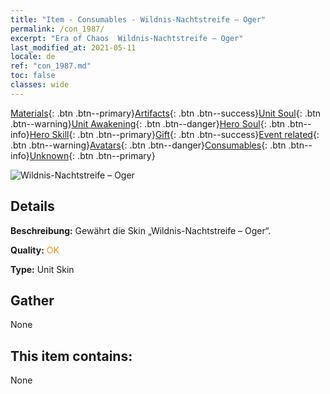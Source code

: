 ```yaml
---
title: "Item - Consumables - Wildnis-Nachtstreife – Oger"
permalink: /con_1987/
excerpt: "Era of Chaos  Wildnis-Nachtstreife – Oger"
last_modified_at: 2021-05-11
locale: de
ref: "con_1987.md"
toc: false
classes: wide
---
```

 [Materials](/ItemsDE/){: .btn .btn--primary}[Artifacts](/ItemsDE/Artifacts/){: .btn .btn--success}[Unit Soul](/ItemsDE/UnitSoul/){: .btn .btn--warning}[Unit Awakening](/ItemsDE/UnitAwakening/){: .btn .btn--danger}[Hero Soul](/ItemsDE/HeroSoul/){: .btn .btn--info}[Hero Skill](/ItemsDE/HeroSkill/){: .btn .btn--primary}[Gift](/ItemsDE/Gift/){: .btn .btn--success}[Event related](/ItemsDE/Events/){: .btn .btn--warning}[Avatars](/ItemsDE/Avatars/){: .btn .btn--danger}[Consumables](/ItemsDE/Consumables/){: .btn .btn--info}[Unknown](/ItemsDE/Unknown/){: .btn .btn--primary}

 ![Wildnis-Nachtstreife – Oger](/images/u/ti_shirenmopifu.jpg)

## Details
 **Beschreibung:** Gewährt die Skin „Wildnis-Nachtstreife – Oger“.

 **Quality:** <span style="color: #FF8C00">OK</span>

 **Type:** Unit Skin

## Gather

  None

## This item contains:

  None

